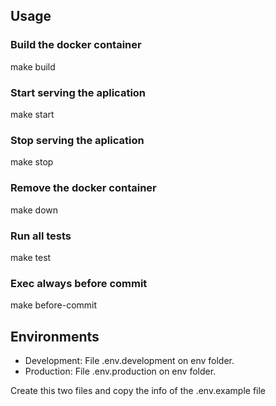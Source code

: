 ## Usage
### Build the docker container
  make build
### Start serving the aplication 
  make start
### Stop serving the aplication
  make stop
### Remove the docker container
  make down
### Run all tests
  make test
### Exec always before commit
  make before-commit

## Environments

- Development: File .env.development on env folder.
- Production: File .env.production on env folder.

Create this two files and copy the info of the .env.example file